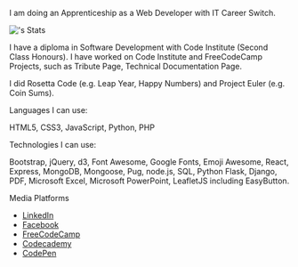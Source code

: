 


I am doing an Apprenticeship as a Web Developer with IT Career Switch.

![<username>'s Stats](https://github-readme-stats.vercel.app/api?username=derektypist&theme=vue-dark&show_icons=true&hide_border=true&count_private=true)

I have a diploma in Software Development with Code Institute (Second Class Honours).  I have worked on Code Institute and FreeCodeCamp Projects, such as
Tribute Page, Technical Documentation Page.  

I did Rosetta Code (e.g. Leap Year, Happy Numbers) and Project Euler (e.g. Coin Sums).

Languages I can use:

HTML5, CSS3, JavaScript, Python, PHP

Technologies I can use:

Bootstrap, jQuery, d3, Font Awesome, Google Fonts, Emoji Awesome, React, Express, MongoDB, Mongoose, Pug, node.js, SQL, Python Flask, Django, PDF, Microsoft Excel, Microsoft PowerPoint, LeafletJS including EasyButton.

Media Platforms

- [LinkedIn](https://www.linkedin.com/in/derekdhammaloka)
- [Facebook](https://www.facebook.com/derek.dhammaloka)
- [FreeCodeCamp](https://www.freecodecamp.org/fcc12d037b9-dabe-4f48-8d36-5b872fa05c24)
- [Codecademy](https://www.codecademy.com/profiles/web7171240187)
- [CodePen](https://codepen.io/derektypist)

<!---
derektypist/derektypist is a ✨ special ✨ repository because its `README.md` (this file) appears on your GitHub profile.
You can click the Preview link to take a look at your changes.
--->
